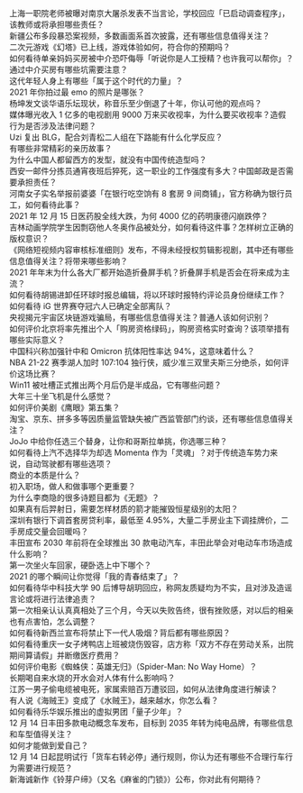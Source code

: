上海一职院老师被曝对南京大屠杀发表不当言论，学校回应「已启动调查程序」，该教师或将承担哪些责任？  
新疆公布多段暴恐案视频，多数画面系首次披露，还有哪些信息值得关注？  
二次元游戏《幻塔》已上线，游戏体验如何，符合你的预期吗？  
如何看待单亲妈妈买房被中介恐吓侮辱「听说你是人工授精？也许我可以帮你」？通过中介买房有哪些坑需要注意？  
这代年轻人身上有哪些「属于这个时代的力量」？  
2021 年你拍过最 emo 的照片是哪张？  
杨坤发文谈华语乐坛现状，称音乐至少倒退了十年，你认可他的观点吗？  
媒体曝光收入 1 亿多的电视剧用 9000 万来买收视率，为什么要买收视率？造假行为是否涉及法律问题？  
Uzi 复出 BLG，配合刘青松二人组在下路能有什么化学反应？  
有哪些非常精彩的亲历故事？  
为什么中国人都留西方的发型，就没有中国传统造型吗？  
西安一邮件分拣员通宵夜班后猝死，这一职业的工作强度有多大？中国邮政是否需要承担责任？  
河南女子实名举报前婆婆「在银行吃空饷有 8 套房 9 间商铺」，官方称确为银行员工，如何看待此事？  
2021 年 12 月 15 日医药股全线大跌，为何 4000 亿的药明康德闪崩跌停？  
吉林动画学院学生因剽窃他人冬奥作品被处分，如何看待这件事？怎样树立正确的版权意识？  
《网络短视频内容审核标准细则》发布，不得未经授权剪辑影视剧，其中还有哪些信息值得关注？将带来哪些影响？  
2021 年年末为什么各大厂都开始造折叠屏手机？折叠屏手机是否会在将来成为主流？  
如何看待胡锡进卸任环球时报总编辑，将以环球时报特约评论员身份继续工作？  
如何看待 iG 世界赛夺冠六人已确定全部离队？  
央视揭元宇宙区块链游戏骗局，有哪些信息值得关注？普通人该如何识别？  
如何评价北京将率先推出个人「购房资格绿码」，购房资格实时查询？该项举措有哪些实际意义？  
中国科兴称加强针中和 Omicron 抗体阳性率达 94%，这意味着什么？  
NBA 21-22 赛季湖人加时 107:104 独行侠，威少准三双里夫斯三分绝杀，如何评价这场比赛？  
Win11 被吐槽正式推出两个月后仍是半成品，它有哪些问题？  
大年三十坐飞机是什么感觉？  
如何评价美剧《鹰眼》第五集？  
淘宝、京东、拼多多等因质量监管缺失被广西监管部门约谈，还有哪些信息值得关注？  
JoJo 中给你任选三个替身，让你和哥斯拉单挑，你选哪三种？  
如何看待上汽不选择华为却选 Momenta 作为「灵魂」？对于传统造车势力来说，自动驾驶都有哪些选项？  
商业的本质是什么？  
初入职场，做人和做事哪个更重要？  
为什么李商隐的很多诗题目都为《无题》？  
如果真有后羿射日，需要怎样材质的箭才能摧毁恒星级别的太阳？  
深圳有银行下调首套房贷利率，最低至 4.95%，大量二手房业主下调挂牌价，二手房成交量会回暖吗？  
丰田宣布 2030 年前将在全球推出 30 款电动汽车，丰田此举会对电动车市场造成什么影响？  
第一次坐火车回家，硬卧选上中下哪个？  
2021 的哪个瞬间让你觉得「我的青春结束了」？  
如何看待华中科技大学 90 后博导胡玥回应，称网友质疑均为不实，且对涉及造谣言论或将进行法律追责？  
第一次相亲认认真真相处了三个月，今天以失败告终，很有挫败感，对以后的相亲也有点害怕，怎么调整？  
如何看待新西兰宣布将禁止下一代人吸烟？背后都有哪些原因？  
如何看待重庆一女子烤鸭店上班被烧伤毁容，店方称「双方不存在劳动关系，出院期间算请假」并断缴医疗费用？  
如何评价电影《蜘蛛侠：英雄无归》（Spider-Man: No Way Home）？  
长期喝自来水烧的开水会对人体有什么影响吗？  
江苏一男子偷电缆被电死，家属索赔百万遭驳回，如何从法律角度进行解读？  
有人说《海贼王》变成了《水贼王》，越来越水，你怎么看？  
如何看待乐华娱乐推出的虚拟男团「量子少年」？  
12 月 14 日丰田多款电动概念车发布，目标到 2035 年转为纯电品牌，有哪些信息和车型值得关注？  
如何才能做到爱自己？  
12 月 14 日起昆明试行「货车右转必停」通行规则，你认为还有哪些不合理行车行为需要进行规范？  
新海诚新作《铃芽户缔》（又名《麻雀的门锁》）公布，你对此有何期待？  
